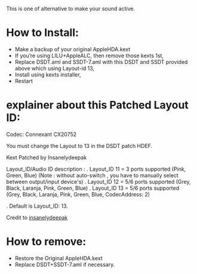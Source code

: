This is one of alternative to make your sound active.


# How to Install:
- Make a backup of your original AppleHDA.kext
- If you’re using LILU+AppleALC, then remove those kexts 1st,
- Replace DSDT.aml and SSDT-7.aml with this DSDT and SSDT provided above which using Layout-id 13,
- Install using kexts installer,
- Restart


# explainer about this Patched Layout ID:

Codec: Connexant CX20752




You must change the Layout to 13  in the DSDT patch HDEF.

Kext Patched by Insanelydeepak 

 Layout_ID/Audio ID description :
. Layout_ID 11 = ​​3 ports supported (Pink, Green, Blue) (Note : without auto-switch , you have to manually select between output/input device's)
. Layout_ID 12 = 5/6 ports supported (Grey, Black, Laranja, Pink, Green, Blue) 
. Layout_ID 13 = 5/6 ports supported (Grey, Black, Laranja, Pink, Green, Blue, CodecAddress: 2)

. Default is Layout_ID: 13.

Credit to [insanelydeepak](https://github.com/insanelydeepak/Patched-AppleHDA-for-Mac-OS-Sierra-10.12)


# How to remove:
- Restore the Original AppleHDA.kext
- Replace DSDT+SSDT-7.aml if necessary.
